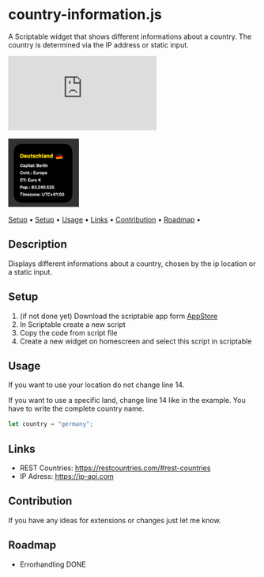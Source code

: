# country-information.js
A Scriptable widget that shows different informations about a country. 
The country is determined via the IP address or static input.

![Visits Badge](https://badges.pufler.dev/visits/wickenico/country-information.js)

![exchangesRatesWidget](img/country-information-widget.png)

<p>
   <a href="#description">Setup</a> • 
   <a href="#setup">Setup</a> •
   <a href="#usage">Usage</a> •
   <a href="#links">Links</a> •
   <a href="#contribution">Contribution</a> •
   <a href="#roadmap">Roadmap</a> •
 </p>

## Description
Displays different informations about a country, chosen by the ip location or a static input.

## Setup

1. (if not done yet) Download the scriptable app form [AppStore](https://apps.apple.com/de/app/scriptable/id1405459188)
2. In Scriptable create a new script
3. Copy the code from script file
4. Create a new widget on homescreen and select this script in scriptable

## Usage
If you want to use your location do not change line 14.

If you want to use a specific land, change line 14 like in the example. You have to write the complete country name.
```javascript
let country = "germany"; 
```

## Links
- REST Countries: https://restcountries.com/#rest-countries
- IP Adress: https://ip-api.com


## Contribution

If you have any ideas for extensions or changes just let me know.

## Roadmap
- Errorhandling DONE
